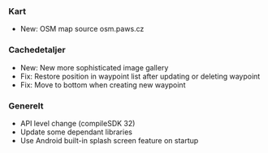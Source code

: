 ### Kart
- New: OSM map source osm.paws.cz

### Cachedetaljer
- New: New more sophisticated image gallery
- Fix: Restore position in waypoint list after updating or deleting waypoint
- Fix: Move to bottom when creating new waypoint

### Generelt
- API level change (compileSDK 32)
- Update some dependant libraries
- Use Android built-in splash screen feature on startup 
